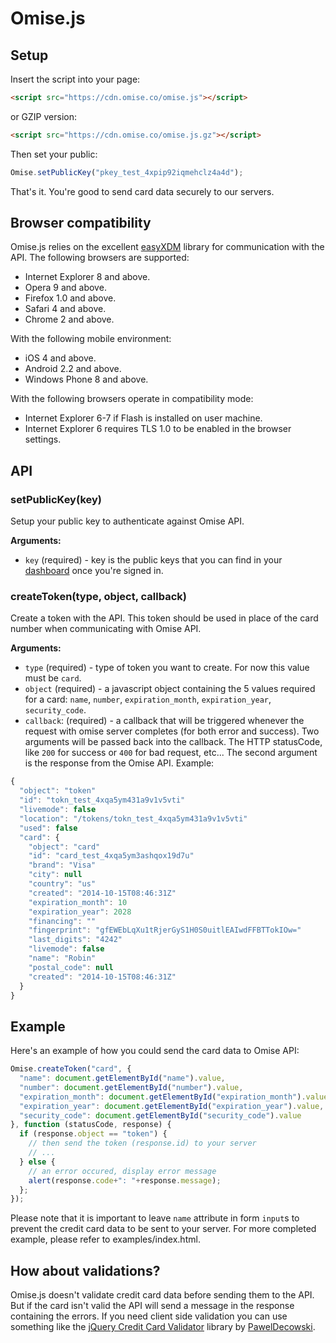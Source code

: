 # Omise.js

## Setup

Insert the script into your page:

```html
<script src="https://cdn.omise.co/omise.js"></script>
```

or GZIP version:

```html
<script src="https://cdn.omise.co/omise.js.gz"></script>
```


Then set your public:

```js
Omise.setPublicKey("pkey_test_4xpip92iqmehclz4a4d");
```

That's it. You're good to send card data securely to our servers.

## Browser compatibility

Omise.js relies on the excellent [easyXDM](https://github.com/oyvindkinsey/easyXDM) library for communication with the API. The following browsers are supported:

* Internet Explorer 8 and above.
* Opera 9 and above.
* Firefox 1.0 and above.
* Safari 4 and above.
* Chrome 2 and above.

With the following mobile environment:

* iOS 4 and above.
* Android 2.2 and above.
* Windows Phone 8 and above.

With the following browsers operate in compatibility mode:

* Internet Explorer 6-7 if Flash is installed on user machine.
* Internet Explorer 6 requires TLS 1.0 to be enabled in the browser settings.

## API

### setPublicKey(key)

Setup your public key to authenticate against Omise API.

**Arguments:**

* `key` (required) - key is the public keys that you can find in your [dashboard](https://dashboard.omise.co) once you're signed in.

### createToken(type, object, callback)

Create a token with the API. This token should be used in place of the card number when communicating with Omise API.

**Arguments:**

* `type` (required) - type of token you want to create. For now this value must be `card`.
* `object` (required) - a javascript object containing the 5 values required for a card:  `name`, `number`, `expiration_month`, `expiration_year`, `security_code`.
* `callback`: (required) - a callback that will be triggered whenever the request with omise server completes (for both error and success). Two arguments will be passed back into the callback. The HTTP statusCode, like `200` for success or `400` for bad request, etc... The second argument is the response from the Omise API. Example:

```js
{
  "object": "token"
  "id": "tokn_test_4xqa5ym431a9v1v5vti"
  "livemode": false
  "location": "/tokens/tokn_test_4xqa5ym431a9v1v5vti"
  "used": false
  "card": {
    "object": "card"
    "id": "card_test_4xqa5ym3ashqox19d7u"
    "brand": "Visa"
    "city": null
    "country": "us"
    "created": "2014-10-15T08:46:31Z"
    "expiration_month": 10
    "expiration_year": 2028
    "financing": ""
    "fingerprint": "gfEWEbLqXu1tRjerGyS1H0S0uitlEAIwdFFBTTokIOw="
    "last_digits": "4242"
    "livemode": false
    "name": "Robin"
    "postal_code": null
    "created": "2014-10-15T08:46:31Z"
  }
}
```

## Example

Here's an example of how you could send the card data to Omise API:

```js
Omise.createToken("card", {
  "name": document.getElementById("name").value,
  "number": document.getElementById("number").value,
  "expiration_month": document.getElementById("expiration_month").value,
  "expiration_year": document.getElementById("expiration_year").value,
  "security_code": document.getElementById("security_code").value
}, function (statusCode, response) {
  if (response.object == "token") {
    // then send the token (response.id) to your server
    // ...
  } else {
    // an error occured, display error message
    alert(response.code+": "+response.message);
  };
});
```

Please note that it is important to leave `name` attribute in form `input`s to prevent the credit card data to be sent to your server. For more completed example, please refer to examples/index.html.

## How about validations?

Omise.js doesn't validate credit card data before sending them to the API. But if the card isn't valid the API will send a message in the response containing the errors. If you need client side validation you can use something like the [jQuery Credit Card Validator](http://jquerycreditcardvalidator.com) library by [PawelDecowski](https://github.com/PawelDecowski).
